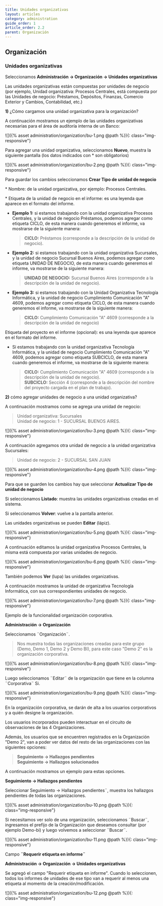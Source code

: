 ```yaml
---
title: Unidades organizativas
layout: articles
category: administration
guide_order: 1
article_order: 2.2
parent: Organización
---
```

## Organización

### Unidades organizativas

Seleccionamos **Administración -> Organización -> Unidades organizativas**

Las unidades organizativas están compuestas por unidades de negocio (por ejemplo, Unidad organizativa: Procesos Centrales, está compuesta por las Unidades de negocio: Préstamos, Depósitos, Finanzas, Comercio Exterior y Cambios, Contabilidad, etc.)

**1)** ¿Cómo cargamos una unidad organizativa para la organización?

A continuación mostramos un ejemplo de las unidades organizativas necesarias para el área de auditoría interna de un Banco:

![]({% asset administration/organization/bu-1.png @path %}){: class="img-responsive"}

Para agregar una unidad organizativa, seleccionamos **Nuevo**, muestra la siguiente pantalla (los datos indicados con * son obligatorios)

![]({% asset administration/organization/bu-2.png @path %}){: class="img-responsive"}

Para guardar los cambios seleccionamos **Crear Tipo de unidad de negocio**

\* Nombre: de la unidad organizativa, por ejemplo: Procesos Centrales.

\* Etiqueta de la unidad de negocio en el informe: es una leyenda que aparece en el formato del informe.

* **Ejemplo 1:** si estamos trabajando con la unidad organizativa Procesos Centrales,  y la unidad de negocio Préstamos, podemos agregar como etiqueta CICLO, de esta manera cuando generemos el informe, va mostrarse de la siguiente manera:

  > **CICLO:** Préstamos  (corresponde a la descripción de la unidad de negocio).

* **Ejemplo 2:** si estamos trabajando con la unidad organizativa Sucursales, y la unidad de negocio Sucursal Buenos Aires, podemos agregar como etiqueta UNIDAD DE NEGOCIO, de esta manera cuando generemos el informe, va mostrarse de la siguiente manera:

  > **UNIDAD DE NEGOCIO:** Sucursal Buenos Aires  (corresponde a la descripción de la unidad de negocio).

* **Ejemplo 3:** si estamos trabajando con la Unidad Organizativa Tecnología Informática, y la unidad de negocio Cumplimiento Comunicación "A" 4609, podemos agregar como etiqueta CICLO, de esta manera cuando generemos el informe, va mostrarse de la siguiente manera:

  > **CICLO:** Cumplimiento Comunicación "A" 4609 (corresponde a la descripción de la unidad de negocio)

Etiqueta del proyecto en el informe (opcional): es una leyenda que aparece en el formato del informe.

* Si estamos trabajando con la unidad organizativa Tecnología Informática, y la unidad de negocio Cumplimiento Comunicación "A" 4609, podemos agregar como etiqueta SUBCICLO, de esta manera cuando generemos el informe, va mostrarse de la siguiente manera:

  > **CICLO:** Cumplimiento Comunicación "A" 4609 (corresponde a la descripción de la unidad de negocio).<br>
  > **SUBCICLO:** Sección 4 (corresponde a la descripción del nombre del proyecto cargada en el plan de trabajo).

**2)** cómo agregar unidades de negocio a una unidad organizativa?

A continuación mostramos como se agrega una unidad de negocio:

> Unidad organizativa: Sucursales<br>
> Unidad de negocio: 1 - SUCURSAL BUENOS AIRES.

![]({% asset administration/organization/bu-3.png @path %}){: class="img-responsive"}

A continuación agregamos otra unidad de negocio a la unidad organizativa Sucursales:

> Unidad de negocio: 2 - SUCURSAL SAN JUAN

![]({% asset administration/organization/bu-4.png @path %}){: class="img-responsive"}

Para que se guarden los cambios hay que seleccionar **Actualizar Tipo de unidad de negocio**

Si seleccionamos **Listado**: muestra las unidades organizativas creadas en el sistema.

Si seleccionamos **Volver**: vuelve a la pantalla anterior.

Las unidades organizativas se pueden **Editar** (lápiz).

![]({% asset administration/organization/bu-5.png @path %}){: class="img-responsive"}

A continuación editamos la unidad organizativa Procesos Centrales, la misma está compuesta por varias unidades de negocio.

![]({% asset administration/organization/bu-6.png @path %}){: class="img-responsive"}

También podemos **Ver** (lupa) las unidades organizativas.

A continuación mostramos la unidad de organizativa Tecnología Informática, con sus correspondientes unidades de negocio.

![]({% asset administration/organization/bu-7.png @path %}){: class="img-responsive"}

Ejemplo de la funcionalidad organización corporativa.

**Administración -> Organización**

Seleccionamos ¨Organización¨.

> Nos muestra todas las organizaciones creadas para este grupo (Demo, Demo 1, Demo 2 y Demo BI), para este caso "Demo 2" es la organización corporativa.

![]({% asset administration/organization/bu-8.png @path %}){: class="img-responsive"}

Luego seleccionamos ¨Editar¨ de la organización que tiene en la columna ¨Corporativa¨ Si.

![]({% asset administration/organization/bu-9.png @path %}){: class="img-responsive"}

En la organización corporativa, se darán de alta a los usuarios corporativos y a quién designe la organización.

Los usuarios incorporados pueden interactuar en el circuito de observaciones de las 4 Organizaciones.

Además, los usuarios que se encuentren registrados en la Organización "Demo 2", van a poder ver datos del resto de las organizaciones con las siguientes opciones:
> **Seguimiento -> Hallazgos pendientes**<br>
> **Seguimiento -> Hallazgos solucionados**

A continuación mostramos un ejemplo para estas opciones.

**Seguimiento -> Hallazgos pendientes**

Seleccionar Seguimiento -> Hallazgos pendientes¨, muestra los hallazgos pendientes de todas las organizaciones.

![]({% asset administration/organization/bu-10.png @path %}){: class="img-responsive"}

Si necesitamos ver solo de una organización, seleccionamos ¨Buscar¨, ingresamos el prefijo de la Organización que deseamos consultar (por ejemplo Demo-bi) y luego volvemos a seleccionar ¨Buscar¨.

![]({% asset administration/organization/bu-11.png @path %}){: class="img-responsive"}

Campo **¨Requerir etiqueta en informe¨**

**Administración -> Organización -> Unidades organizativas**

Se agregó el campo "Requerir etiqueta en informe". Cuando lo seleccionen, todos los informes de unidades de ese tipo van a requerir al menos una etiqueta al momento de la creación/modificación.

![]({% asset administration/organization/bu-12.png @path %}){: class="img-responsive"}

